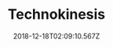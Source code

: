 ---
title: Technokinesis
artist: Meganeko
date: 2018-12-18T02:09:10.567Z
cover: /upload/a0728836461_16.jpg
styles:
  - Electronic
  - Electronica
  - Chiptunes
links:
  spotify: https://play.spotify.com/album/5gbx19kacvI2h0bA2Olvxw
  youtube: https://music.youtube.com/watch?v=seK16yzJNsA
  applemusic: https://itunes.apple.com/us/album/technokinesis-ep/1135773955?uo=4
  soundcloud: ""
  bandcamp: https://meganeko.bandcamp.com/album/technokinesis
  googleplay: https://play.google.com/music/m/Bjhjrmvoa3v4chhi6oqazbxziru?signup_if_needed=1
  deezer: https://www.deezer.com/album/13612729
---
